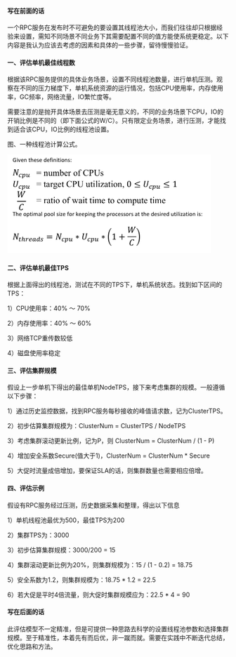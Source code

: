 #### 写在前面的话

一个RPC服务在发布时不可避免的要设置其线程池大小，而我们往往却只根据经验来设置，需知不同场景不同业务下其需要配置不同的值方能使系统更稳定。以下内容是我认为应该去考虑的因素和具体的一些步骤，留待慢慢验证。

#### 一、评估单机最佳线程数

根据该RPC服务提供的具体业务场景，设置不同线程池数量，进行单机压测。观察在不同的压力梯度下，单机系统资源的运行情况，包括CPU使用率，内存使用率，GC频率，网络流量，IO繁忙度等。

需要注意的是抛开具体场景去压测是毫无意义的，不同的业务场景下CPU，IO的开销比例是不同的（即下面公式的W/C）。只有限定业务场景，进行压测，才能找到适合该CPU，IO比例的线程池设置。

图、一种线程池计算公式。

<img src="pic/20150315181754483.png" alt="img" style="zoom:50%;" />

#### 二、评估单机最佳TPS

根据上面得出的线程池，测试在不同的TPS下，单机系统状态。找到如下区间的TPS：

1）CPU使用率：40% ～ 70%

2）内存使用率：40% ～ 60%

3）网络TCP重传数较低

4）磁盘使用率稳定

#### 三、评估集群规模

假设上一步单机下得出的最佳单机NodeTPS，接下来考虑集群的规模。一般遵循以下步骤：

1）通过历史监控数据，找到RPC服务每秒接收的峰值请求数，记为ClusterTPS。

2）初步估算集群规模为：ClusterNum = ClusterTPS / NodeTPS

3）考虑集群滚动更新比例，记为P，则 ClusterNum = ClusterNum / (1 - P) 

4）增加安全系数Secure(值大于1)，ClusterNum = ClusterNum * Secure

5）大促时流量成倍增加，要保证SLA的话，则集群数量也需要相应倍增。

#### 四、评估示例

假设有RPC服务经过压测，历史数据采集和整理，得出以下信息

1）单机线程池最优为500，最佳TPS为200

2）集群TPS为：3000

3）初步估算集群规模：3000/200 = 15

4）集群滚动更新比例为20%，则集群规模为：15 / (1 - 0.2) = 18.75

5）安全系数为1.2，则集群规模为：18.75 * 1.2 = 22.5

6）若大促是平时4倍流量，则大促时集群规模应为：22.5 * 4 = 90

#### 写在后面的话

此评估模型不一定精准，但是可提供一种思路去科学的设置线程池参数和选择集群规模。至于精准性，本着先有而后优，非一蹴而就。需要在实践中不断迭代总结，优化思路和方法。

